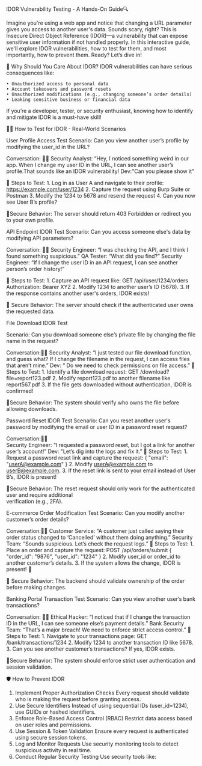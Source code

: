  IDOR Vulnerability Testing - A Hands-On Guide🔍

Imagine you're using a web app and notice that changing a URL parameter gives you access to another user's data. Sounds scary, right? This is Insecure Direct Object Reference (IDOR)—a vulnerability that can expose sensitive user information if not handled properly.
In this interactive guide, we'll explore IDOR vulnerabilities, how to test for them, and most importantly, how to prevent them. Ready? Let’s dive in! 

🎯 Why Should You Care About IDOR?
IDOR vulnerabilities can have serious consequences like:

	• Unauthorized access to personal data 
	• Account takeovers and password resets 
	• Unauthorized modifications (e.g., changing someone’s order details) 
	• Leaking sensitive business or financial data 
If you’re a developer, tester, or security enthusiast, knowing how to identify and mitigate IDOR is a must-have skill! 

🕵️‍♂️ How to Test for IDOR - Real-World Scenarios

User Profile Access Test
Scenario: Can you view another user’s profile by modifying the user_id in the URL?

Conversation: 👩‍💻 
Security Analyst: “Hey, I noticed something weird in our app. When I change my user ID in the URL, I can see another user’s profile.That sounds like an IDOR vulnerability! 
Dev:"Can you please show it"

🔹 Steps to Test:
	1. Log in as User A and navigate to their profile: https://example.com/user/1234
	2. Capture the request using Burp Suite or Postman 
	3. Modify the 1234 to 5678 and resend the request
	4. Can you now see User B’s profile?

🔹Secure Behavior: 
      The server should return 403 Forbidden or redirect you to your own profile.

API Endpoint IDOR Test
Scenario: Can you access someone else's data by modifying API parameters?

Conversation: 👩‍💻 
Security Engineer: “I was checking the API, and I think I found something suspicious.”
QA Tester: “What did you find?”
Security Engineer: “If I change the user ID in an API request, I can see another person’s order history!”

🔹 Steps to Test:
	1. Capture an API request like:
      GET /api/user/1234/orders
      Authorization: Bearer XYZ
	2. Modify 1234 to another user’s ID (5678).
	3. If the response contains another user's orders, IDOR exists!

🔹 Secure Behavior: 
       The server should check if the authenticated user owns the requested data.

File Download IDOR Test

Scenario: Can you download someone else’s private file by changing the file name in the request?

Conversation:👩‍💻 
 Security Analyst: “I just tested our file download function, and guess what? If I change the   filename in the request, I can access files that aren’t mine.”
 Dev: “ Do we need to check permissions on file access.”
🔹 Steps to Test:
	1. Identify a file download request:
     GET /download?file=report123.pdf
	2. Modify report123.pdf to another filename like report567.pdf
	3. If the file gets downloaded without authentication, IDOR is confirmed! 

🔹Secure Behavior: 
      The system should verify who owns the file before allowing downloads.

Password Reset IDOR Test
Scenario: Can you reset another user's password by modifying the email or user ID in a password reset request?

Conversation:👨‍💻  
Security Engineer: “I requested a password reset, but I got a link for another user’s account!”
Dev:  "Let’s dig into the logs and fix it.”
🔹 Steps to Test:
	1. Request a password reset link and capture the request:
     { "email": "userA@example.com" }
	2. Modify userA@example.com to userB@example.com.
	3.  If the reset link is sent to your email instead of User B’s, IDOR is present!

🔹Secure Behavior: 
      The reset request should only work for the authenticated user and require additional   
      verification (e.g., 2FA).

 E-commerce Order Modification Test
  Scenario: Can you modify another customer’s order details?

Conversation:👨‍💻 
Customer Service: “A customer just called saying their order status changed to ‘Cancelled’ without them doing anything.”
Security Team: “Sounds suspicious. Let’s check the request logs.”
🔹 Steps to Test:
	1. Place an order and capture the request:
    POST /api/orders/submit
     { "order_id": "9876", "user_id": "1234" }
	2. Modify user_id or order_id to another customer’s details.
	3. If the system allows the change, IDOR is present! 🚨

🔹 Secure Behavior: 
 The backend should validate ownership of the order before making changes.

Banking Portal Transaction Test
Scenario: Can you view another user’s bank transactions?

Conversation: 👩‍💻
Ethical Hacker: “I noticed that if I change the transaction ID in the URL, I can see someone else’s payment details.”
Bank Security Team: “That’s a major breach! We need to enforce strict access control.”
🔹 Steps to Test:
	1. Navigate to your transactions page:
     GET /bank/transactions/1234
	2. Modify 1234 to another transaction ID like 5678.
	3. Can you see another customer’s transactions? If yes, IDOR exists.

🔹Secure Behavior: 
     The system should enforce strict user authentication and session validation.


🛡️ How to Prevent IDOR

 1. Implement Proper Authorization Checks Every request should validate who is making the request before granting access.
 2. Use Secure Identifiers Instead of using sequential IDs (user_id=1234), use GUIDs or hashed identifiers.
 3. Enforce Role-Based Access Control (RBAC) Restrict data access based on user roles and permissions.
 4. Use Session & Token Validation Ensure every request is authenticated using secure session tokens.
 5. Log and Monitor Requests Use security monitoring tools to detect suspicious activity in real time.
 6. Conduct Regular Security Testing Use security tools like:
